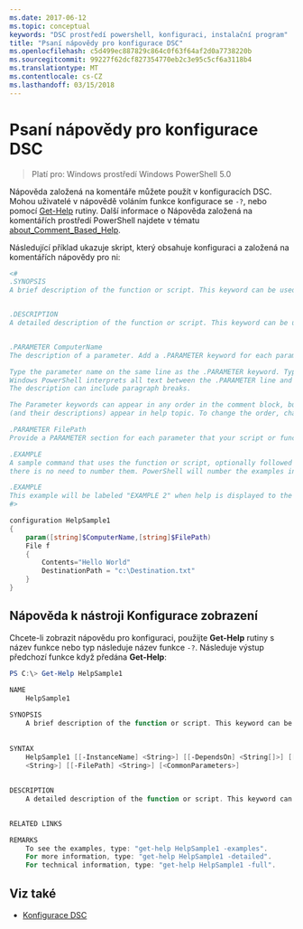 ```yaml
---
ms.date: 2017-06-12
ms.topic: conceptual
keywords: "DSC prostředí powershell, konfiguraci, instalační program"
title: "Psaní nápovědy pro konfigurace DSC"
ms.openlocfilehash: c5d499ec887829c864c0f63f64af2d0a7738220b
ms.sourcegitcommit: 99227f62dcf827354770eb2c3e95c5cf6a3118b4
ms.translationtype: MT
ms.contentlocale: cs-CZ
ms.lasthandoff: 03/15/2018
---
```

# <a name="writing-help-for-dsc-configurations"></a>Psaní nápovědy pro konfigurace DSC

>Platí pro: Windows prostředí Windows PowerShell 5.0

Nápověda založená na komentáře můžete použít v konfiguracích DSC. Mohou uživatelé v nápovědě voláním funkce konfigurace se `-?`, nebo pomocí [Get-Help](https://technet.microsoft.com/library/hh849696.aspx) rutiny. Další informace o Nápověda založená na komentářích prostředí PowerShell najdete v tématu [about_Comment_Based_Help](https://technet.microsoft.com/library/hh847834.aspx).

Následující příklad ukazuje skript, který obsahuje konfiguraci a založená na komentářích nápovědy pro ni:

```powershell
<#
.SYNOPSIS
A brief description of the function or script. This keyword can be used only once for each configuration.


.DESCRIPTION
A detailed description of the function or script. This keyword can be used only once for each configuration.


.PARAMETER ComputerName
The description of a parameter. Add a .PARAMETER keyword for each parameter in the function or script syntax.

Type the parameter name on the same line as the .PARAMETER keyword. Type the parameter description on the lines following the .PARAMETER keyword. 
Windows PowerShell interprets all text between the .PARAMETER line and the next keyword or the end of the comment block as part of the parameter description. 
The description can include paragraph breaks.

The Parameter keywords can appear in any order in the comment block, but the function or script syntax determines the order in which the parameters 
(and their descriptions) appear in help topic. To change the order, change the syntax.

.PARAMETER FilePath
Provide a PARAMETER section for each parameter that your script or function accepts.

.EXAMPLE
A sample command that uses the function or script, optionally followed by sample output and a description. Repeat this keyword for each example. If you have multiple examples,
there is no need to number them. PowerShell will number the examples in help text.

.EXAMPLE
This example will be labeled "EXAMPLE 2" when help is displayed to the user.
#>

configuration HelpSample1
{
    param([string]$ComputerName,[string]$FilePath)
    File f
    {
        Contents="Hello World"
        DestinationPath = "c:\Destination.txt"
    }
}
```

## <a name="viewing-configuration-help"></a>Nápověda k nástroji Konfigurace zobrazení

Chcete-li zobrazit nápovědu pro konfiguraci, použijte **Get-Help** rutiny s název funkce nebo typ následuje název funkce `-?`. Následuje výstup předchozí funkce když předána **Get-Help**:

```powershell
PS C:\> Get-Help HelpSample1

NAME
    HelpSample1
    
SYNOPSIS
    A brief description of the function or script. This keyword can be used only once for each configuration.
    
    
SYNTAX
    HelpSample1 [[-InstanceName] <String>] [[-DependsOn] <String[]>] [[-OutputPath] <String>] [[-ConfigurationData] <Hashtable>] [[-ComputerName] 
    <String>] [[-FilePath] <String>] [<CommonParameters>]
    
    
DESCRIPTION
    A detailed description of the function or script. This keyword can be used only once for each configuration.
    

RELATED LINKS

REMARKS
    To see the examples, type: "get-help HelpSample1 -examples".
    For more information, type: "get-help HelpSample1 -detailed".
    For technical information, type: "get-help HelpSample1 -full".
```

## <a name="see-also"></a>Viz také
* [Konfigurace DSC](configurations.md)

